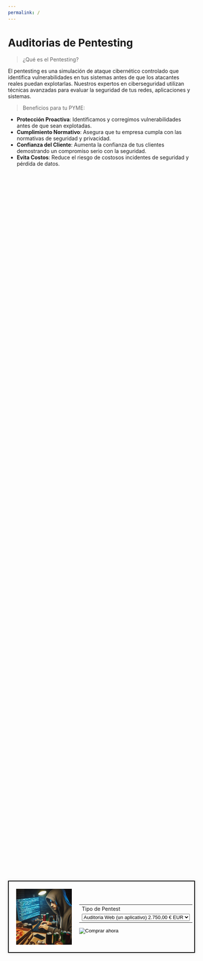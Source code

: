 ```yaml
---
permalink: /
---
```

# **Auditorias de Pentesting**
> ¿Qué es el Pentesting?

El pentesting es una simulación de ataque cibernético controlado que identifica vulnerabilidades en tus sistemas antes de que los atacantes reales puedan explotarlas. Nuestros expertos en ciberseguridad utilizan técnicas avanzadas para evaluar la seguridad de tus redes, aplicaciones y sistemas.

> Beneficios para tu PYME:

- **Protección Proactiva**: Identificamos y corregimos vulnerabilidades antes de que sean explotadas.
- **Cumplimiento Normativo**: Asegura que tu empresa cumpla con las normativas de seguridad y privacidad.
- **Confianza del Cliente**: Aumenta la confianza de tus clientes demostrando un compromiso serio con la seguridad.
- **Evita Costos**: Reduce el riesgo de costosos incidentes de seguridad y pérdida de datos.


<!DOCTYPE html>
<html lang="es">
<head>
  <meta charset="UTF-8">
  <meta name="viewport" content="width=device-width, initial-scale=1.0">
  <title>Formulario de PayPal</title>
  <style>
    .form-container {
      display: flex;
      justify-content: center;
      align-items: center;
      height: 100vh;
    }
    .form-box {
      display: flex;
      border: 2px solid #000;
      padding: 20px;
      box-shadow: 0 0 10px rgba(0, 0, 0, 0.1);
    }
    .form-box img {
      width: 150px;
      height: auto;
      margin-right: 20px;
    }
    .form-box form {
      display: flex;
      flex-direction: column;
      justify-content: center;
    }
  </style>
</head>
<body>
  <div class="form-container">
    <div class="form-box">
      <img src="hacker.jpg" alt="Hacker">
      <form action="https://www.paypal.com/cgi-bin/webscr" method="post" target="_top">
        <input type="hidden" name="cmd" value="_s-xclick" />
        <input type="hidden" name="hosted_button_id" value="7LP3R7NTV69QA" />
        <table>
          <tr>
            <td>
              <input type="hidden" name="on0" value="Tipo de Pentest"/>
              Tipo de Pentest
            </td>
          </tr>
          <tr>
            <td>
              <select name="os0">
                <option value="Auditoria Web (un aplicativo)">
                  Auditoria Web (un aplicativo) 2.750,00 € EUR
                </option>
                <option value="Test de Intrusion Externo">
                  Test de Intrusion Externo 6.700,00 € EUR
                </option>
              </select>
            </td>
          </tr>
        </table>
        <input type="hidden" name="currency_code" value="EUR" />
        <input type="image" src="https://www.paypalobjects.com/es_ES/i/btn/btn_buynowCC_LG.gif" border="0" name="submit" title="PayPal, la forma rápida y segura de pagar en Internet." alt="Comprar ahora" />
      </form>
    </div>
  </div>
</body>
</html>




## Información Tipos de Pentest

- [Auditoría Web (un aplicativo)](auditoria_web.md)
- [Test de Intrusión Externo](test_intrusion_externo.md)




